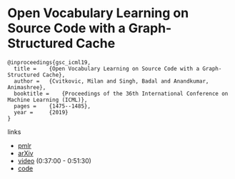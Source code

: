 # Open Vocabulary Learning on Source Code with a Graph-Structured Cache

```
@inproceedings{gsc_icml19,
  title = 	 {Open Vocabulary Learning on Source Code with a Graph-Structured Cache},
  author = 	 {Cvitkovic, Milan and Singh, Badal and Anandkumar, Animashree},
  booktitle = 	 {Proceedings of the 36th International Conference on Machine Learning (ICML)},
  pages = 	 {1475--1485},
  year = 	 {2019}
}

```

links
- [pmlr](http://proceedings.mlr.press/v97/cvitkovic19b.html)
- [arXiv](https://arxiv.org/abs/1810.08305)
- [video](https://slideslive.com/38917935/networks-and-relational-learning) (0:37:00 - 0:51:30)
- [code](https://github.com/mwcvitkovic/Open-Vocabulary-Learning-on-Source-Code-with-a-Graph-Structured-Cache--Code-Preprocessor)
